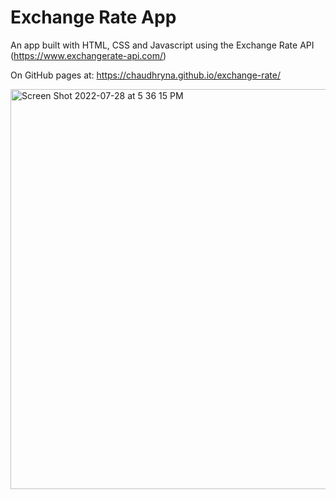 # Exchange Rate App

An app built with HTML, CSS and Javascript using the Exchange Rate API (https://www.exchangerate-api.com/)

On GitHub pages at:  https://chaudhryna.github.io/exchange-rate/

<img width="640" alt="Screen Shot 2022-07-28 at 5 36 15 PM" src="https://user-images.githubusercontent.com/19597150/181507349-3dcd3cba-c442-42cf-b2a4-5c299c4964f8.png">

